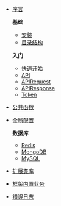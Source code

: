 * [序言](preface/preface.md)

  **基础**
    * [安装](base/install.md)
    * [目录结构](base/directory.md)
    
  **入门**
    * [快速开始](start/start.md)
    * [API](start/api.md)
    * [APIRequest](start/apirequest.md)
    * [APIResponse](start/apiresponse.md)
    * [Token](start/token.md)
        
* [公共函数](common/common.md)
* [全局配置](config/config.md)

  **数据库**
    * [Redis](database/redis.md)
    * [MongoDB](database/mongodb.md)
    * [MySQL](database/mysql.md)  
     
* [扩展类库](extend/extend.md)
* [框架内置业务](service/service.md)
* [错误日志](log/log.md)
